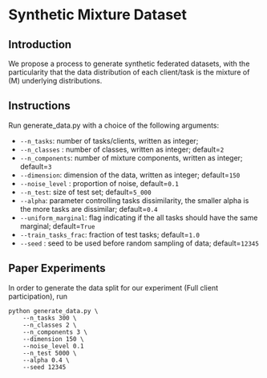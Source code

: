 # Synthetic Mixture Dataset

## Introduction
We propose a process to generate synthetic federated datasets,
with the particularity that the data distribution of each client/task is the mixture of \(M\) underlying distributions.


## Instructions

Run generate_data.py with a choice of the following arguments:

- ```--n_tasks```: number of tasks/clients, written as integer;
- ```--n_classes``` : number of classes, written as integer; default=``2``
- ```--n_components```: number of mixture components, written as integer; default=``3``
- ```--dimension```: dimension of the data, written as integer; default=``150``
- ```--noise_level``` : proportion of noise, default=``0.1`` 
- ```--n_test```: size of test set; default=``5_000``
- ```--alpha```: parameter controlling tasks dissimilarity, the smaller alpha is the more tasks are dissimilar; 
  default=``0.4``
- ```--uniform_marginal```: flag indicating if the all tasks should have the same marginal; default=``True``
- ```--train_tasks_frac```: fraction of test tasks; default=``1.0``  
- ```--seed``` : seed to be used before random sampling of data; default=``12345``


## Paper Experiments

In order to generate the data split for our experiment (Full client participation), run

```
python generate_data.py \
    --n_tasks 300 \
    --n_classes 2 \
    --n_components 3 \
    --dimension 150 \
    --noise_level 0.1
    --n_test 5000 \
    --alpha 0.4 \
    --seed 12345    
```
